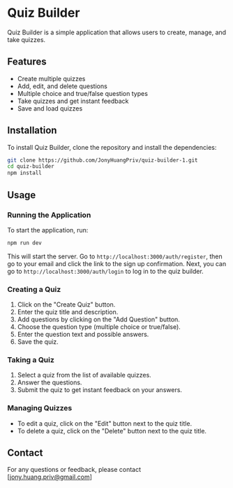 # Quiz Builder

Quiz Builder is a simple application that allows users to create, manage, and take quizzes.

## Features

- Create multiple quizzes
- Add, edit, and delete questions
- Multiple choice and true/false question types
- Take quizzes and get instant feedback
- Save and load quizzes

## Installation

To install Quiz Builder, clone the repository and install the dependencies:

```bash
git clone https://github.com/JonyHuangPriv/quiz-builder-1.git
cd quiz-builder
npm install
```

## Usage

### Running the Application

To start the application, run:

```bash
npm run dev
```

This will start the server.
Go to `http://localhost:3000/auth/register`,
then go to your email and click the link to the sign up confirmation. 
Next, you can go to `http://localhost:3000/auth/login` to log in to the quiz builder.

### Creating a Quiz

1. Click on the "Create Quiz" button.
2. Enter the quiz title and description.
3. Add questions by clicking on the "Add Question" button.
4. Choose the question type (multiple choice or true/false).
5. Enter the question text and possible answers.
6. Save the quiz.

### Taking a Quiz

1. Select a quiz from the list of available quizzes.
2. Answer the questions.
3. Submit the quiz to get instant feedback on your answers.

### Managing Quizzes

- To edit a quiz, click on the "Edit" button next to the quiz title.
- To delete a quiz, click on the "Delete" button next to the quiz title.

## Contact

For any questions or feedback, please contact [jony.huang.priv@gmail.com]
